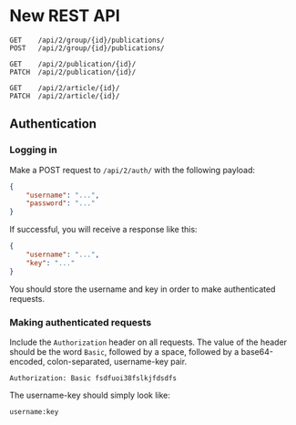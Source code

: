 New REST API
============

```
GET    /api/2/group/{id}/publications/
POST   /api/2/group/{id}/publications/

GET    /api/2/publication/{id}/
PATCH  /api/2/publication/{id}/

GET    /api/2/article/{id}/
PATCH  /api/2/article/{id}/
```

Authentication
--------------

### Logging in

Make a POST request to `/api/2/auth/` with the following payload:

```json
{
    "username": "...",
    "password": "..."
}
```

If successful, you will receive a response like this:

```json
{
    "username": "...",
    "key": "..."
}
```

You should store the username and key in order to make authenticated requests.

### Making authenticated requests


Include the `Authorization` header on all requests.  The value of the header
should be the word `Basic`, followed by a space, followed by a base64-encoded,
colon-separated, username-key pair.

```
Authorization: Basic fsdfuoi38fslkjfdsdfs
```

The username-key should simply look like:

```
username:key
```
